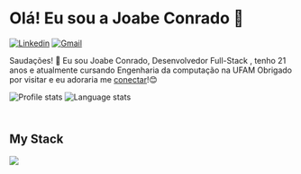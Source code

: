 # Olá! Eu sou a Joabe Conrado 👋

[![Linkedin](https://img.shields.io/badge/-JoabeBorges-blue?style=flat&logo=Linkedin&logoColor=white&link=https://www.linkedin.com/in/joabe-conrado-borges-cavalcante-b77919218/)](https://www.linkedin.com/in/joabe-conrado-borges-cavalcante-b77919218/)
[![Gmail](https://img.shields.io/badge/-joabeconrado-fa8072?style=flat&logo=Gmail&logoColor=white&link=mailto:joabe.conrado19@gmail.com)](mailto:joabe.conrado19@gmail.com)


Saudações! 🤖  Eu sou Joabe Conrado, Desenvolvedor Full-Stack , tenho 21 anos e atualmente cursando Engenharia da computação na UFAM Obrigado por visitar e eu adoraria me [conectar](https://www.linkedin.com/in/joabe-conrado-borges-cavalcante-b77919218/)!😊

<div>
  <img alt="Profile stats" src="https://github-readme-stats.vercel.app/api?username=JoabeConrado19&show_icons=true&count_private=true&include_all_commits=true&title_color=dbb6ee&icon_color=dbb6ee&text_color=dbb6ee&bg_color=0d1117&hide_border=true"/>
  <img alt="Language stats" src="https://github-readme-stats.vercel.app/api/top-langs/?username=JoabeConrado19&layout=compact&title_color=dbb6ee&icon_color=dbb6ee&text_color=dbb6ee&bg_color=0d1117&hide_border=true"/>
</div>


<img src="./.github/assets/lineBar.png" width="100%" height="8px"/>

<div><br />

## My Stack

<img src="https://skillicons.dev/icons?i=html,css,js,ts,react,nextjs,tailwind,vite,figma,vscode,git,github&theme=dark" />

<br />

<img src="./.github/assets/lineBar.png" width="100%" height="8px"/>
